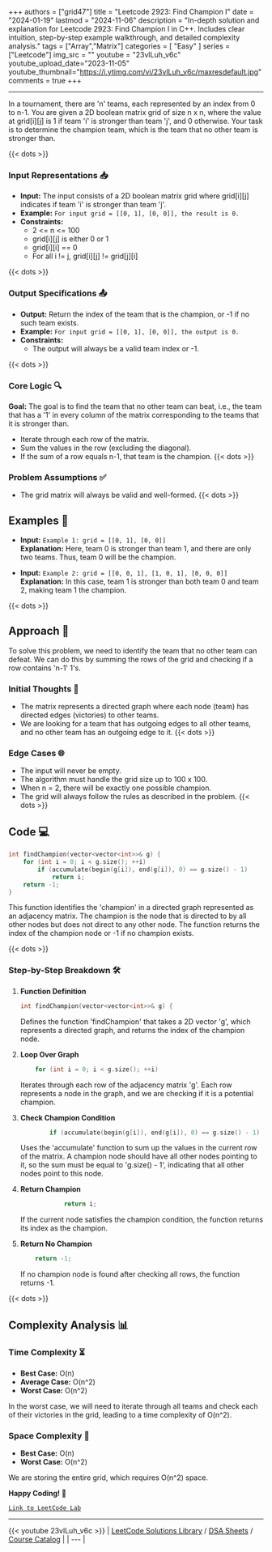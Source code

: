 
+++
authors = ["grid47"]
title = "Leetcode 2923: Find Champion I"
date = "2024-01-19"
lastmod = "2024-11-06"
description = "In-depth solution and explanation for Leetcode 2923: Find Champion I in C++. Includes clear intuition, step-by-step example walkthrough, and detailed complexity analysis."
tags = ["Array","Matrix"]
categories = [
    "Easy"
]
series = ["Leetcode"]
img_src = ""
youtube = "23vlLuh_v6c"
youtube_upload_date="2023-11-05"
youtube_thumbnail="https://i.ytimg.com/vi/23vlLuh_v6c/maxresdefault.jpg"
comments = true
+++



---
In a tournament, there are 'n' teams, each represented by an index from 0 to n-1. You are given a 2D boolean matrix grid of size n x n, where the value at grid[i][j] is 1 if team 'i' is stronger than team 'j', and 0 otherwise. Your task is to determine the champion team, which is the team that no other team is stronger than.
<!--more-->
{{< dots >}}
### Input Representations 📥
- **Input:** The input consists of a 2D boolean matrix grid where grid[i][j] indicates if team 'i' is stronger than team 'j'.
- **Example:** `For input grid = [[0, 1], [0, 0]], the result is 0.`
- **Constraints:**
	- 2 <= n <= 100
	- grid[i][j] is either 0 or 1
	- grid[i][i] == 0
	- For all i != j, grid[i][j] != grid[j][i]

{{< dots >}}
### Output Specifications 📤
- **Output:** Return the index of the team that is the champion, or -1 if no such team exists.
- **Example:** `For input grid = [[0, 1], [0, 0]], the output is 0.`
- **Constraints:**
	- The output will always be a valid team index or -1.

{{< dots >}}
### Core Logic 🔍
**Goal:** The goal is to find the team that no other team can beat, i.e., the team that has a '1' in every column of the matrix corresponding to the teams that it is stronger than.

- Iterate through each row of the matrix.
- Sum the values in the row (excluding the diagonal).
- If the sum of a row equals n-1, that team is the champion.
{{< dots >}}
### Problem Assumptions ✅
- The grid matrix will always be valid and well-formed.
{{< dots >}}
## Examples 🧩
- **Input:** `Example 1: grid = [[0, 1], [0, 0]]`  \
  **Explanation:** Here, team 0 is stronger than team 1, and there are only two teams. Thus, team 0 will be the champion.

- **Input:** `Example 2: grid = [[0, 0, 1], [1, 0, 1], [0, 0, 0]]`  \
  **Explanation:** In this case, team 1 is stronger than both team 0 and team 2, making team 1 the champion.

{{< dots >}}
## Approach 🚀
To solve this problem, we need to identify the team that no other team can defeat. We can do this by summing the rows of the grid and checking if a row contains 'n-1' 1's.

### Initial Thoughts 💭
- The matrix represents a directed graph where each node (team) has directed edges (victories) to other teams.
- We are looking for a team that has outgoing edges to all other teams, and no other team has an outgoing edge to it.
{{< dots >}}
### Edge Cases 🌐
- The input will never be empty.
- The algorithm must handle the grid size up to 100 x 100.
- When n = 2, there will be exactly one possible champion.
- The grid will always follow the rules as described in the problem.
{{< dots >}}
## Code 💻
```cpp
int findChampion(vector<vector<int>>& g) {
    for (int i = 0; i < g.size(); ++i)
        if (accumulate(begin(g[i]), end(g[i]), 0) == g.size() - 1)
            return i;
    return -1;
}
```

This function identifies the 'champion' in a directed graph represented as an adjacency matrix. The champion is the node that is directed to by all other nodes but does not direct to any other node. The function returns the index of the champion node or -1 if no champion exists.

{{< dots >}}
### Step-by-Step Breakdown 🛠️
1. **Function Definition**
	```cpp
	int findChampion(vector<vector<int>>& g) {
	```
	Defines the function 'findChampion' that takes a 2D vector 'g', which represents a directed graph, and returns the index of the champion node.

2. **Loop Over Graph**
	```cpp
	    for (int i = 0; i < g.size(); ++i)
	```
	Iterates through each row of the adjacency matrix 'g'. Each row represents a node in the graph, and we are checking if it is a potential champion.

3. **Check Champion Condition**
	```cpp
	        if (accumulate(begin(g[i]), end(g[i]), 0) == g.size() - 1)
	```
	Uses the 'accumulate' function to sum up the values in the current row of the matrix. A champion node should have all other nodes pointing to it, so the sum must be equal to 'g.size() - 1', indicating that all other nodes point to this node.

4. **Return Champion**
	```cpp
	            return i;
	```
	If the current node satisfies the champion condition, the function returns its index as the champion.

5. **Return No Champion**
	```cpp
	    return -1;
	```
	If no champion node is found after checking all rows, the function returns -1.

{{< dots >}}
## Complexity Analysis 📊
### Time Complexity ⏳
- **Best Case:** O(n)
- **Average Case:** O(n^2)
- **Worst Case:** O(n^2)

In the worst case, we will need to iterate through all teams and check each of their victories in the grid, leading to a time complexity of O(n^2).

### Space Complexity 💾
- **Best Case:** O(n)
- **Worst Case:** O(n^2)

We are storing the entire grid, which requires O(n^2) space.

**Happy Coding! 🎉**


[`Link to LeetCode Lab`](https://leetcode.com/problems/find-champion-i/description/)

---
{{< youtube 23vlLuh_v6c >}}
| [LeetCode Solutions Library](https://grid47.xyz/leetcode/) / [DSA Sheets](https://grid47.xyz/sheets/) / [Course Catalog](https://grid47.xyz/courses/) |
| --- |
